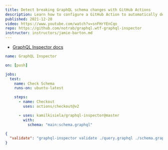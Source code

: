 ```yaml
---
title: Detect breaking GraphQL schema changes with GitHub Actions
description: Learn how to configure a GitHub Action to automatically detect breaking schema changes when new Pull Requests are opened.
published: 2021-12-20
video: https://www.youtube.com/watch?v=snFHrYEnCqo
repo: https://github.com/notrab/graphql.wtf-graphql-inspector
instructor: instructors/jamie-barton.md
---
```


- [GraphQL Inspector docs](https://graphql-inspector.com/docs/products/action)

```yml
name: GraphQL Inspector

on: [push]

jobs:
  test:
    name: Check Schema
    runs-on: ubuntu-latest

    steps:
      - name: Checkout
        uses: actions/checkout@v2

      - uses: kamilkisiela/graphql-inspector@master
        with:
          schema: "main:schema.graphql"
```

```json
{
  "validate": "graphql-inspector validate ./query.graphql ./schema.graphql"
}
```
